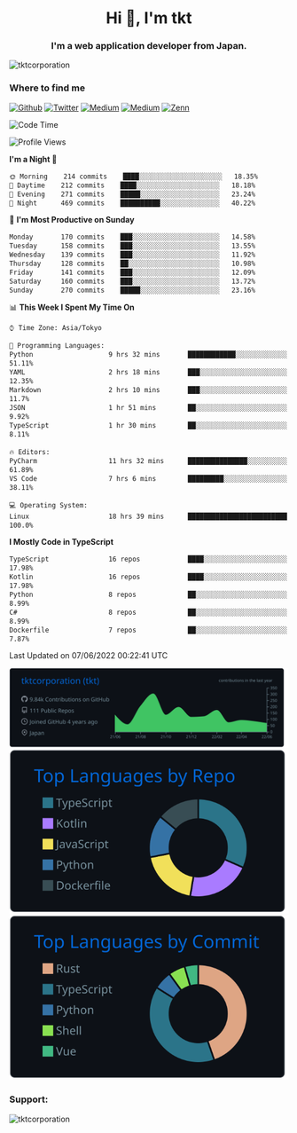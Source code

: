 <h1 align="center">Hi 👋, I'm tkt</h1>
<h3 align="center">I'm a web application developer from Japan.</h3>

<p align="left"> <img src="https://komarev.com/ghpvc/?username=tktcorporation&label=Profile%20views&color=0e75b6&style=flat" alt="tktcorporation" /> </p>

<h3>Where to find me</h3>
<p>
<a href="https://github.com/tktcorporation" target="_blank"><img alt="Github" src="https://img.shields.io/badge/GitHub-%2312100E.svg?&style=for-the-badge&logo=Github&logoColor=white" /></a>
<a href="https://twitter.com/tktcorporation" target="_blank"><img alt="Twitter" src="https://img.shields.io/badge/twitter-%231DA1F2.svg?&style=for-the-badge&logo=twitter&logoColor=white" /></a>
<a href="https://www.linkedin.com/in/tktcorporation" target="_blank"><img alt="Medium" src="https://img.shields.io/badge/linkdin-0a66c2.svg?&style=for-the-badge&logo=linkedin&logoColor=white" /></a>
<a href="https://qiita.com/tktcorporation" target="_blank"><img alt="Medium" src="https://img.shields.io/badge/qiita-55C500.svg?&style=for-the-badge&logo=qiita&logoColor=white" /></a>
<a href="https://zenn.dev/tktcorporation" target="_blank"><img alt="Zenn" src="https://img.shields.io/badge/Zenn-3EA8FF.svg?&style=for-the-badge&logo=Zenn&logoColor=white" /></a>
</p>
  
<!--START_SECTION:waka-->
![Code Time](http://img.shields.io/badge/Code%20Time-295%20hrs%2039%20mins-blue)

![Profile Views](http://img.shields.io/badge/Profile%20Views-3-blue)

**I'm a Night 🦉** 

```text
🌞 Morning    214 commits    ████░░░░░░░░░░░░░░░░░░░░░   18.35% 
🌆 Daytime    212 commits    ████░░░░░░░░░░░░░░░░░░░░░   18.18% 
🌃 Evening    271 commits    █████░░░░░░░░░░░░░░░░░░░░   23.24% 
🌙 Night      469 commits    ██████████░░░░░░░░░░░░░░░   40.22%

```
📅 **I'm Most Productive on Sunday** 

```text
Monday       170 commits    ███░░░░░░░░░░░░░░░░░░░░░░   14.58% 
Tuesday      158 commits    ███░░░░░░░░░░░░░░░░░░░░░░   13.55% 
Wednesday    139 commits    ███░░░░░░░░░░░░░░░░░░░░░░   11.92% 
Thursday     128 commits    ██░░░░░░░░░░░░░░░░░░░░░░░   10.98% 
Friday       141 commits    ███░░░░░░░░░░░░░░░░░░░░░░   12.09% 
Saturday     160 commits    ███░░░░░░░░░░░░░░░░░░░░░░   13.72% 
Sunday       270 commits    █████░░░░░░░░░░░░░░░░░░░░   23.16%

```


📊 **This Week I Spent My Time On** 

```text
⌚︎ Time Zone: Asia/Tokyo

💬 Programming Languages: 
Python                   9 hrs 32 mins       ████████████░░░░░░░░░░░░░   51.11% 
YAML                     2 hrs 18 mins       ███░░░░░░░░░░░░░░░░░░░░░░   12.35% 
Markdown                 2 hrs 10 mins       ███░░░░░░░░░░░░░░░░░░░░░░   11.7% 
JSON                     1 hr 51 mins        ██░░░░░░░░░░░░░░░░░░░░░░░   9.92% 
TypeScript               1 hr 30 mins        ██░░░░░░░░░░░░░░░░░░░░░░░   8.11%

🔥 Editors: 
PyCharm                  11 hrs 32 mins      ███████████████░░░░░░░░░░   61.89% 
VS Code                  7 hrs 6 mins        █████████░░░░░░░░░░░░░░░░   38.11%

💻 Operating System: 
Linux                    18 hrs 39 mins      █████████████████████████   100.0%

```

**I Mostly Code in TypeScript** 

```text
TypeScript               16 repos            ████░░░░░░░░░░░░░░░░░░░░░   17.98% 
Kotlin                   16 repos            ████░░░░░░░░░░░░░░░░░░░░░   17.98% 
Python                   8 repos             ██░░░░░░░░░░░░░░░░░░░░░░░   8.99% 
C#                       8 repos             ██░░░░░░░░░░░░░░░░░░░░░░░   8.99% 
Dockerfile               7 repos             ██░░░░░░░░░░░░░░░░░░░░░░░   7.87%

```



 Last Updated on 07/06/2022 00:22:41 UTC
<!--END_SECTION:waka-->

[![](https://raw.githubusercontent.com/tktcorporation/tktcorporation/master/profile-summary-card-output/github_dark/0-profile-details.svg)](https://github.com/vn7n24fzkq/github-profile-summary-cards)
[![](https://raw.githubusercontent.com/tktcorporation/tktcorporation/master/profile-summary-card-output/github_dark/1-repos-per-language.svg)](https://github.com/vn7n24fzkq/github-profile-summary-cards) [![](https://raw.githubusercontent.com/tktcorporation/tktcorporation/master/profile-summary-card-output/github_dark/2-most-commit-language.svg)](https://github.com/vn7n24fzkq/github-profile-summary-cards)

<h3 align="left">Support:</h3>
<p><a href="https://www.buymeacoffee.com/tktcorporation"> <img align="left" src="https://cdn.buymeacoffee.com/buttons/v2/default-yellow.png" height="50" width="210" alt="tktcorporation" /></a></p><br><br>
